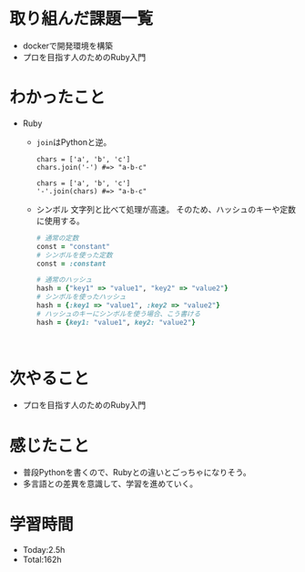 # 取り組んだ課題一覧
- dockerで開発環境を構築
- プロを目指す人のためのRuby入門

# わかったこと
- Ruby
  - `join`はPythonと逆。

    ```ruby:Ruby
    chars = ['a', 'b', 'c']
    chars.join('-') #=> "a-b-c"
    ```
    
    ```python:Python
    chars = ['a', 'b', 'c']
    '-'.join(chars) #=> "a-b-c"
    ```
  - シンボル
    文字列と比べて処理が高速。
    そのため、ハッシュのキーや定数に使用する。
    
    ```ruby
    # 通常の定数
    const = "constant"
    # シンボルを使った定数
    const = :constant
    
    # 通常のハッシュ
    hash = {"key1" => "value1", "key2" => "value2"}
    # シンボルを使ったハッシュ
    hash = {:key1 => "value1", :key2 => "value2"}
    # ハッシュのキーにシンボルを使う場合、こう書ける
    hash = {key1: "value1", key2: "value2"}

   
# 次やること
- プロを目指す人のためのRuby入門

# 感じたこと
- 普段Pythonを書くので、Rubyとの違いとごっちゃになりそう。
- 多言語との差異を意識して、学習を進めていく。

# 学習時間
- Today:2.5h
- Total:162h
